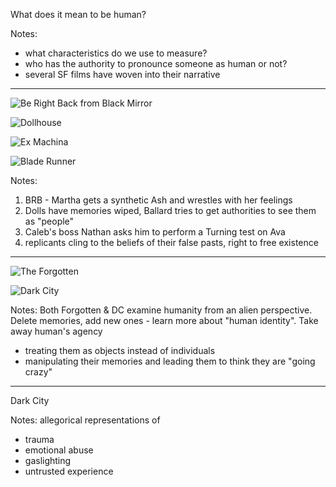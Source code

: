 What does it mean to be human? <!-- .element: class="r-fit-text" -->

Notes:
- what characteristics do we use to measure?
- who has the authority to pronounce someone as human or not?
- several SF films have woven into their narrative

---

<div class="blocks" markdown="1">

![Be Right Back from Black Mirror](images/eg-be-right-back.jpg) <!-- .element: class="fragment" -->

![Dollhouse](images/eg-dollhouse.jpg) <!-- .element: class="fragment" -->

![Ex Machina](images/eg-ex-machina.jpg) <!-- .element: class="fragment" -->

![Blade Runner](images/eg-blade-runner.jpg) <!-- .element: class="fragment" -->

</div>

Notes:
1. BRB - Martha gets a synthetic Ash and wrestles with her feelings
1. Dolls have memories wiped, Ballard tries to get authorities to see them as "people"
1. Caleb's boss Nathan asks him to perform a Turning test on Ava
1. replicants cling to the beliefs of their false pasts, right to free existence

---

<div class="blocks" markdown="1">

![The Forgotten](images/eg-forgotten.jpg) <!-- .element: class="fragment" -->

![Dark City](images/eg-dark-city.jpg) <!-- .element: class="fragment" -->

</div>

Notes:
Both Forgotten & DC examine humanity from an alien perspective. Delete memories, add new ones - learn more about "human identity". Take away human's agency
- treating them as objects instead of individuals
- manipulating their memories and leading them to think they are "going crazy"

---

Dark City <!-- .element: class="dark-city-title center" -->

Notes:
allegorical representations of
- trauma
- emotional abuse
- gaslighting
- untrusted experience
